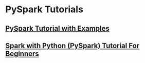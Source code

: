 # PySpark Tutorials

## [PySpark Tutorial with Examples](https://github.com/mahmoudparsian/pyspark-tutorial) 

## [Spark with Python (PySpark) Tutorial For Beginners](https://sparkbyexamples.com/pyspark-tutorial/) 

